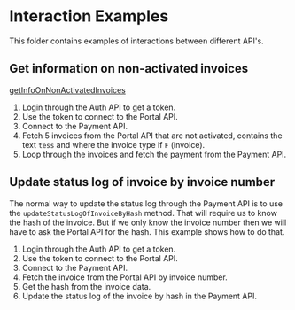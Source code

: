 # Interaction Examples

This folder contains examples of interactions between different API's.

## Get information on non-activated invoices

[getInfoOnNonActivatedInvoices](getInfoOnNonActivatedInvoices.php)

1. Login through the Auth API to get a token.
2. Use the token to connect to the Portal API.
3. Connect to the Payment API.
4. Fetch 5 invoices from the Portal API that are not activated, contains the text `tess` and where the invoice type if `F` (invoice).
5. Loop through the invoices and fetch the payment from the Payment API.

## Update status log of invoice by invoice number

The normal way to update the status log through the Payment API is to use the `updateStatusLogOfInvoiceByHash` method. That will require us to know the hash of the invoice. But if we only know the invoice number then we will have to ask the Portal API for the hash. This example shows how to do that.

1. Login through the Auth API to get a token.
2. Use the token to connect to the Portal API.
3. Connect to the Payment API.
4. Fetch the invoice from the Portal API by invoice number.
5. Get the hash from the invoice data.
6. Update the status log of the invoice by hash in the Payment API.